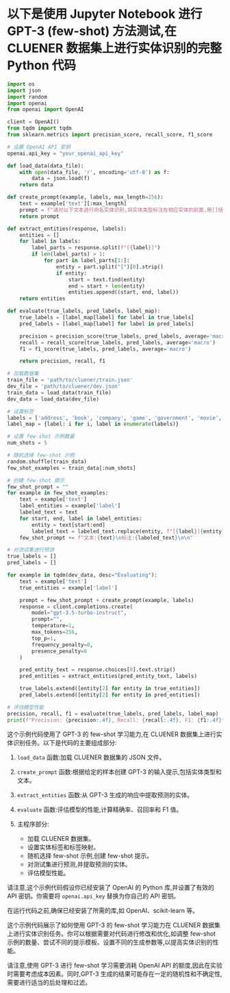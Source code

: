 # 以下是使用 Jupyter Notebook 进行 GPT-3 (few-shot) 方法测试,在 CLUENER 数据集上进行实体识别的完整 Python 代码

```python
import os
import json
import random
import openai
from openai import OpenAI

client = OpenAI()
from tqdm import tqdm
from sklearn.metrics import precision_score, recall_score, f1_score

# 设置 OpenAI API 密钥
openai.api_key = "your_openai_api_key"

def load_data(data_file):
    with open(data_file, 'r', encoding='utf-8') as f:
        data = json.load(f)
    return data

def create_prompt(example, labels, max_length=256):
    text = example['text'][:max_length]
    prompt = f"请对以下文本进行命名实体识别,将实体类型标注在相应实体的前面,用[]括起来。实体类型包括:{', '.join(labels)}\n\n文本:{text}\n\n标注结果:"
    return prompt

def extract_entities(response, labels):
    entities = []
    for label in labels:
        label_parts = response.split(f"[{label}]")
        if len(label_parts) > 1:
            for part in label_parts[1:]:
                entity = part.split("[")[0].strip()
                if entity:
                    start = text.find(entity)
                    end = start + len(entity)
                    entities.append((start, end, label))
    return entities

def evaluate(true_labels, pred_labels, label_map):
    true_labels = [label_map[label] for label in true_labels]
    pred_labels = [label_map[label] for label in pred_labels]

    precision = precision_score(true_labels, pred_labels, average='macro')
    recall = recall_score(true_labels, pred_labels, average='macro')
    f1 = f1_score(true_labels, pred_labels, average='macro')

    return precision, recall, f1

# 加载数据集
train_file = 'path/to/cluener/train.json'
dev_file = 'path/to/cluener/dev.json'
train_data = load_data(train_file)
dev_data = load_data(dev_file)

# 设置标签
labels = ['address', 'book', 'company', 'game', 'government', 'movie', 'name', 'organization', 'position', 'scene']
label_map = {label: i for i, label in enumerate(labels)}

# 设置 few-shot 示例数量
num_shots = 5

# 随机选择 few-shot 示例
random.shuffle(train_data)
few_shot_examples = train_data[:num_shots]

# 创建 few-shot 提示
few_shot_prompt = ""
for example in few_shot_examples:
    text = example['text']
    label_entities = example['label']
    labeled_text = text
    for start, end, label in label_entities:
        entity = text[start:end]
        labeled_text = labeled_text.replace(entity, f"[{label}]{entity}[/{label}]")
    few_shot_prompt += f"文本:{text}\n标注:{labeled_text}\n\n"

# 对测试集进行预测
true_labels = []
pred_labels = []

for example in tqdm(dev_data, desc="Evaluating"):
    text = example['text']
    true_entities = example['label']

    prompt = few_shot_prompt + create_prompt(example, labels)
    response = client.completions.create(
        model="gpt-3.5-turbo-instruct",
        prompt="",
        temperature=1,
        max_tokens=256,
        top_p=1,
        frequency_penalty=0,
        presence_penalty=0
    )

    pred_entity_text = response.choices[0].text.strip()
    pred_entities = extract_entities(pred_entity_text, labels)

    true_labels.extend([entity[2] for entity in true_entities])
    pred_labels.extend([entity[2] for entity in pred_entities])

# 评估模型性能
precision, recall, f1 = evaluate(true_labels, pred_labels, label_map)
print(f"Precision: {precision:.4f}, Recall: {recall:.4f}, F1: {f1:.4f}")
```

这个示例代码使用了 GPT-3 的 few-shot 学习能力,在 CLUENER 数据集上进行实体识别任务。以下是代码的主要组成部分:

1. `load_data` 函数:加载 CLUENER 数据集的 JSON 文件。

2. `create_prompt` 函数:根据给定的样本创建 GPT-3 的输入提示,包括实体类型和文本。

3. `extract_entities` 函数:从 GPT-3 生成的响应中提取预测的实体。

4. `evaluate` 函数:评估模型的性能,计算精确率、召回率和 F1 值。

5. 主程序部分:
   - 加载 CLUENER 数据集。
   - 设置实体标签和标签映射。
   - 随机选择 few-shot 示例,创建 few-shot 提示。
   - 对测试集进行预测,并提取预测的实体。
   - 评估模型性能。

请注意,这个示例代码假设你已经安装了 OpenAI 的 Python 库,并设置了有效的 API 密钥。你需要将 `openai.api_key` 替换为你自己的 API 密钥。

在运行代码之前,确保已经安装了所需的库,如 OpenAI、scikit-learn 等。

这个示例代码展示了如何使用 GPT-3 的 few-shot 学习能力在 CLUENER 数据集上进行实体识别任务。你可以根据需要对代码进行修改和优化,如调整 few-shot 示例的数量、尝试不同的提示模板、设置不同的生成参数等,以提高实体识别的性能。

请注意,使用 GPT-3 进行 few-shot 学习需要消耗 OpenAI API 的额度,因此在实验时需要考虑成本因素。同时,GPT-3 生成的结果可能存在一定的随机性和不确定性,需要进行适当的后处理和过滤。
